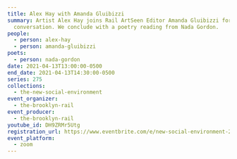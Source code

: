 ```yaml
---
title: Alex Hay with Amanda Gluibizzi
summary: Artist Alex Hay joins Rail ArtSeen Editor Amanda Gluibizzi for a
  conversation. We conclude with a poetry reading from Nada Gordon.
people:
  - person: alex-hay
  - person: amanda-gluibizzi
poets:
  - person: nada-gordon
date: 2021-04-13T13:00:00-0500
end_date: 2021-04-13T14:30:00-0500
series: 275
collections:
  - the-new-social-environment
event_organizer:
  - the-brooklyn-rail
event_producer:
  - the-brooklyn-rail
youtube_id: DH9ZRMr5Utg
registration_url: https://www.eventbrite.com/e/new-social-environment-275-alex-hay-tickets-149019963723
event_platform:
  - zoom
---
```

